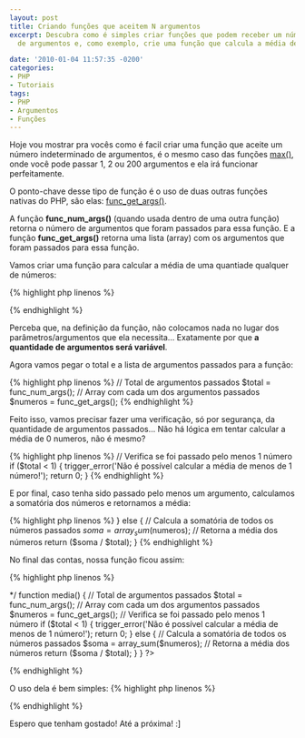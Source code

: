 ```yaml
---
layout: post
title: Criando funções que aceitem N argumentos
excerpt: Descubra como é simples criar funções que podem receber um número indeterminado
  de argumentos e, como exemplo, crie uma função que calcula a média de N números.

date: '2010-01-04 11:57:35 -0200'
categories:
- PHP
- Tutoriais
tags:
- PHP
- Argumentos
- Funções
---
```

Hoje vou mostrar pra vocês como é facil criar uma função que aceite um número indeterminado de argumentos, é o mesmo caso das funções [max()](http://www.php.net/manual/pt_BR/function.max.php), onde você pode passar 1, 2 ou 200 argumentos e ela irá funcionar perfeitamente.

O ponto-chave desse tipo de função é o uso de duas outras funções nativas do PHP, são elas: [func_get_args()](http://www.php.net/manual/pt_BR/function.func-get-args.php).

A função <strong>func_num_args()</strong> (quando usada dentro de uma outra função) retorna o número de argumentos que foram passados para essa função. E a função <strong>func_get_args()</strong> retorna uma lista (array) com os argumentos que foram passados para essa função.

Vamos criar uma função para calcular a média de uma quantiade qualquer de números:


{% highlight php linenos %}
<?php

/**
 * Função que calcula a média de N números
 */
function media() {

}

?>
{% endhighlight %}

Perceba que, na definição da função, não colocamos nada no lugar dos parâmetros/argumentos que ela necessita... Exatamente por que <strong>a quantidade de argumentos será variável</strong>.

Agora vamos pegar o total e a lista de argumentos passados para a função:


{% highlight php linenos %}
  // Total de argumentos passados
  $total = func_num_args();
  // Array com cada um dos argumentos passados
  $numeros = func_get_args();
{% endhighlight %}

Feito isso, vamos precisar fazer uma verificação, só por segurança, da quantidade de argumentos passados... Não há lógica em tentar calcular a média de 0 numeros, não é mesmo?


{% highlight php linenos %}
  // Verifica se foi passado pelo menos 1 número
  if ($total < 1) {
    trigger_error('Não é possível calcular a média de menos de 1 número!');
    return 0;
  }
{% endhighlight %}

E por final, caso tenha sido passado pelo menos um argumento, calculamos a somatória dos números e retornamos a média:


{% highlight php linenos %}
  } else {
    // Calcula a somatória de todos os números passados
    $soma = array_sum($numeros);
    // Retorna a média dos números
    return ($soma / $total);
  }
{% endhighlight %}

No final das contas, nossa função ficou assim:


{% highlight php linenos %}
<?php

/**
 * Função que calcula a média de N números
 * @author Thiago Belem <contato@thiagobelem.net>
 */
function media() {
  // Total de argumentos passados
  $total = func_num_args();
  // Array com cada um dos argumentos passados
  $numeros = func_get_args();

  // Verifica se foi passado pelo menos 1 número
  if ($total < 1) {
    trigger_error('Não é possível calcular a média de menos de 1 número!');
    return 0;
  } else {
    // Calcula a somatória de todos os números passados
    $soma = array_sum($numeros);
    // Retorna a média dos números
    return ($soma / $total);
  }
}

?>
{% endhighlight %}

O uso dela é bem simples:
{% highlight php linenos %}
<?php

echo media(2, 6, 10);
// 6

echo media(1);
// 1

echo media(1, 7, 2.1, 5.3214, 9, 10000);
// 1670.7369

?>
{% endhighlight %}

Espero que tenham gostado! Até a próxima! :]


